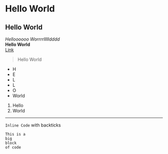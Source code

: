# Hello World
## Hello World
*Helloooooo Worrrrllllldddd*  
**Hello World**  
[Link](https://fionaains.github.io/cse-15l-lab-reports/)  
> Hello World
* H
* E
* L
* L
* O
* World  
1. Hello
2. World  
***  
`Inline Code` with backticks  
```
This is a 
big
block
of code
```
